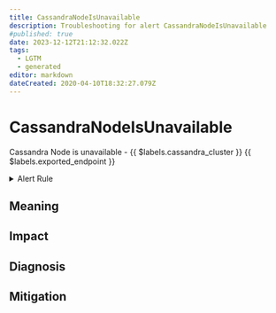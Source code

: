 ```yaml
---
title: CassandraNodeIsUnavailable
description: Troubleshooting for alert CassandraNodeIsUnavailable
#published: true
date: 2023-12-12T21:12:32.022Z
tags: 
  - LGTM
  - generated
editor: markdown
dateCreated: 2020-04-10T18:32:27.079Z
---
```


# CassandraNodeIsUnavailable

Cassandra Node is unavailable - {{ $labels.cassandra_cluster }} {{ $labels.exported_endpoint }}

<details>
  <summary>Alert Rule</summary>

{{% rule "cassandra/instaclustr-cassandra-exporter.yml" "CassandraNodeIsUnavailable" %}}

{{% comment %}}

```yaml
alert: CassandraNodeIsUnavailable
expr: sum(cassandra_endpoint_active) by (cassandra_cluster,instance,exported_endpoint) < 1
for: 0m
labels:
    severity: critical
annotations:
    summary: Cassandra Node is unavailable (instance {{ $labels.instance }})
    description: |-
        Cassandra Node is unavailable - {{ $labels.cassandra_cluster }} {{ $labels.exported_endpoint }}
          VALUE = {{ $value }}
          LABELS = {{ $labels }}
    runbook: https://github.com/srerun/prometheus-alerts/blob/main/content/runbooks/instaclustr-cassandra-exporter/CassandraNodeIsUnavailable.md

```

{{% /comment %}}

</details>


## Meaning
[//]: # "Short paragraph that explains what the alert means"


## Impact
[//]: # "What could / will happen if the alert is not addressed"



## Diagnosis
[//]: # "Steps to take to identify the cause of the problem"



## Mitigation
[//]: # "The steps necessary to resolve the alert"
